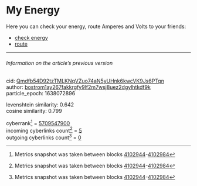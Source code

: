 # My Energy

Here you can check your energy, route Amperes and Volts to your friends:

- [check energy](https://cyb.ai/grid)
- [route](https://cyb.ai/grid/outcome)

---

###### Information on the article’s previous version  

cid: [Qmdfb54D92tzTMLKNqVZuo74aN5yUHnk6kwcVK9Js6PTqn](https://cyb.ai/ipfs/Qmdfb54D92tzTMLKNqVZuo74aN5yUHnk6kwcVK9Js6PTqn)  
author: [bostrom1ay267fakkrgfy9lf2m7wsj8uez2dgylhtkdf9k](https://cyb.ai/network/bostrom/contract/bostrom1ay267fakkrgfy9lf2m7wsj8uez2dgylhtkdf9k)  
particle_epoch: 1638072896  

levenshtein similarity: 0.642  
cosine similarity: 0.799  

cyberrank[^1] = [5709547900](https://lcd.bostrom.cybernode.ai/cyber/rank/v1beta1/rank/rank/Qmdfb54D92tzTMLKNqVZuo74aN5yUHnk6kwcVK9Js6PTqn)  
incoming cyberlinks count[^1] = [5](https://lcd.bostrom.cybernode.ai/cyber/rank/v1beta1/rank/backlinks/Qmdfb54D92tzTMLKNqVZuo74aN5yUHnk6kwcVK9Js6PTqn?pagination.page=0&pagination.per_page=1000)  
outgoing cyberlinks count[^1] = [0](https://lcd.bostrom.cybernode.ai/cyber/rank/v1beta1/rank/search/Qmdfb54D92tzTMLKNqVZuo74aN5yUHnk6kwcVK9Js6PTqn??pagination.page=0&pagination.per_page=1000)  

[^1]: Metrics snapshot was taken between blocks [4102944](https://cyb.ai/network/bostrom/block/4102944)-[4102984](https://cyb.ai/network/bostrom/block/4102984)

